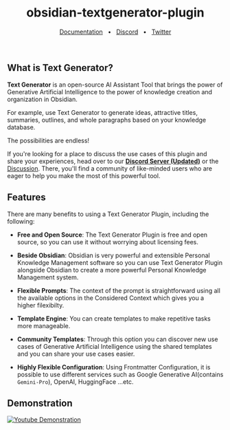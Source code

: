 
<h1 align="center">obsidian-textgenerator-plugin</h1>

<div align="center">
  <a href="https://bit.ly/3ORwT00">Documentation</a>
  <span>&nbsp;&nbsp;•&nbsp;&nbsp;</span>
  <a href="https://discord.gg/BRYqetyjag">Discord</a>
  <span>&nbsp;&nbsp;•&nbsp;&nbsp;</span>
  <a href="https://img.shields.io/twitter/follow/TextGenPlugin?style=social)](https://twitter.com/intent/follow?screen_name=TextGenPlugin">Twitter</a>
  <br />
  <br />
  <br />
</div>

## What is Text Generator?

**Text Generator** is an open-source AI Assistant Tool that brings the power of Generative Artificial Intelligence to the power of knowledge creation and organization in Obsidian.

For example, use Text Generator to generate ideas, attractive titles, summaries, outlines, and whole paragraphs based on your knowledge database.

The possibilities are endless!


If you're looking for a place to discuss the use cases of this plugin and share your experiences, head over to our [**Discord Server (Updated)**](https://discord.gg/BRYqetyjag) or the [Discussion](https://github.com/nhaouari/obsidian-textgenerator-plugin/discussions/categories/use-cases). There, you'll find a community of like-minded users who are eager to help you make the most of this powerful tool.

## Features

There are many benefits to using a Text Generator Plugin, including the following:

* **Free and Open Source**: The Text Generator Plugin is free and open source, so you can use it without worrying about licensing fees.

* **Beside Obsidian**: Obsidian is very powerful and extensible Personal Knowledge Management software so you can use Text Generator Plugin alongside Obsidian to create a more powerful Personal Knowledge Management system.

* **Flexible Prompts**: The context of the prompt is straightforward using all the available options in the Considered Context which gives you a higher filexibilty.

* **Template Engine**: You can create templates to make repetitive tasks more manageable.

* **Community Templates**: Through this option you can discover new use cases of Generative Artificial Intelligence using the shared templates and you can share your use cases easier.

* **Highly Flexible Configuration**: Using Frontmatter Configuration, it is possible to use different services such as Google Generative AI(contains `Gemini-Pro`), OpenAI, HuggingFace ...etc.


## Demonstration 
[![Youtube Demonstration](https://img.youtube.com/vi/OergqWCdFKc/0.jpg)](https://www.youtube.com/watch?v=OergqWCdFKc)

